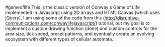 #gameoflife
This is the classic version of Conway's Game of Life implemented in Javascript using 2D arrays and HTML Canvas (which uses jQuery). 
I am using some of the code from this (http://disruptive-communications.com/conwaylifejavascript/) tutorial, but my goal is to implement a custom drawing function (done) and custom controls for the area size, tick speed, preset patterns, and eventually create an evolving ecosystem with different types of cellular automata.
